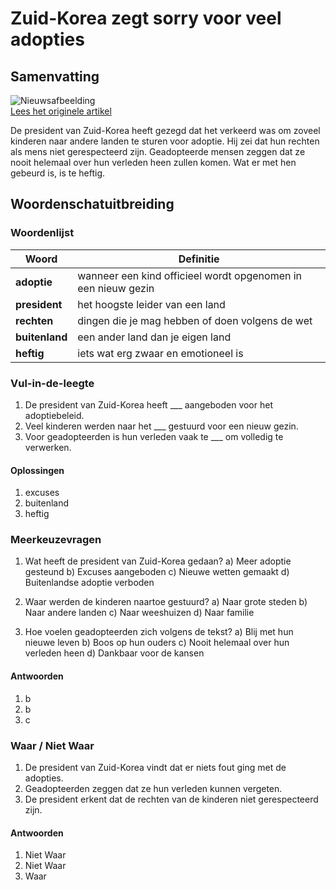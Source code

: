 # Zuid-Korea zegt sorry voor veel adopties

## Samenvatting

![Nieuwsafbeelding](https://prod-img.standaard.be/public/nieuws/jf2j5q-yung-fierens./alternates/BASE_SIXTEEN_NINE/Yung%20Fierens.)   
[Lees het originele artikel](https://www.standaard.be/binnenland/zuid-korea-biedt-excuses-aan-voor-vele-adopties-maar-een-sprookje-wordt-adoptie-toch-nooit-meer/95225859.html)

De president van Zuid-Korea heeft gezegd dat het verkeerd was om zoveel kinderen naar andere landen te sturen voor adoptie. Hij zei dat hun rechten als mens niet gerespecteerd zijn. Geadopteerde mensen zeggen dat ze nooit helemaal over hun verleden heen zullen komen. Wat er met hen gebeurd is, is te heftig.

## Woordenschatuitbreiding

### Woordenlijst

| Woord | Definitie |
|-------|-----------|
| **adoptie** | wanneer een kind officieel wordt opgenomen in een nieuw gezin |
| **president** | het hoogste leider van een land |
| **rechten** | dingen die je mag hebben of doen volgens de wet |
| **buitenland** | een ander land dan je eigen land |
| **heftig** | iets wat erg zwaar en emotioneel is |

### Vul-in-de-leegte
1. De president van Zuid-Korea heeft ___ aangeboden voor het adoptiebeleid.
2. Veel kinderen werden naar het ___ gestuurd voor een nieuw gezin.
3. Voor geadopteerden is hun verleden vaak te ___ om volledig te verwerken.

#### Oplossingen
1. excuses
2. buitenland
3. heftig

### Meerkeuzevragen
1. Wat heeft de president van Zuid-Korea gedaan?
   a) Meer adoptie gesteund
   b) Excuses aangeboden
   c) Nieuwe wetten gemaakt
   d) Buitenlandse adoptie verboden

2. Waar werden de kinderen naartoe gestuurd?
   a) Naar grote steden
   b) Naar andere landen
   c) Naar weeshuizen
   d) Naar familie

3. Hoe voelen geadopteerden zich volgens de tekst?
   a) Blij met hun nieuwe leven
   b) Boos op hun ouders
   c) Nooit helemaal over hun verleden heen
   d) Dankbaar voor de kansen

#### Antwoorden
1. b
2. b
3. c

### Waar / Niet Waar
1. De president van Zuid-Korea vindt dat er niets fout ging met de adopties.
2. Geadopteerden zeggen dat ze hun verleden kunnen vergeten.
3. De president erkent dat de rechten van de kinderen niet gerespecteerd zijn.

#### Antwoorden
1. Niet Waar
2. Niet Waar
3. Waar
